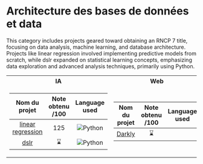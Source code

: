 # Architecture des bases de données et data

This category includes projects geared toward obtaining an RNCP 7 title, focusing on data analysis, machine learning, and database architecture. Projects like linear regression involved implementing predictive models from scratch, while dslr expanded on statistical learning concepts, emphasizing data exploration and advanced analysis techniques, primarily using Python.
<div align="center">

<table>
<tr><th>IA </th><th>Web </th></tr>
<tr><td>

|  Nom du projet                                                                                                                                  | Note obtenu /100 |  Language used                                                                                          |
|:-----------------------------------------------------------------------------------------------------------------------------------------------:|:----------------:|:-------------------------------------------------------------------------------------------------------:|
| [linear regression](https://github.com/42nbled/42_projects/tree/main/Architecture%20des%20bases%20de%20données%20et%20data/linear%20regression) |        125       | ![Python](https://img.shields.io/badge/python-3670A0?style=for-the-badge&logo=python&logoColor=ffdd54)  |
|              [dslr](https://github.com/42nbled/dslr)                                                                                            |         ⌛       | ![Python](https://img.shields.io/badge/python-3670A0?style=for-the-badge&logo=python&logoColor=ffdd54)  |
</div>

</td><td>

|  Nom du projet                                 | Note obtenu /100 |  Language used  |
|:----------------------------------------------:|:----------------:|:---------------:|
| [Darkly](https://github.com/ThzEdouard/Darkly) |         ⌛       |                 |

</td></tr> </table>
